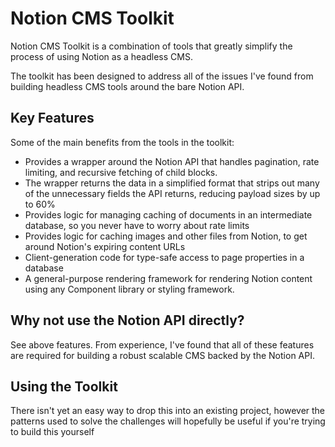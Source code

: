 # Notion CMS Toolkit
Notion CMS Toolkit is a combination of tools that greatly simplify the process of using Notion as a headless CMS.

The toolkit has been designed to address all of the issues I've found from building headless CMS tools around the bare Notion API.

## Key Features
Some of the main benefits from the tools in the toolkit:
* Provides a wrapper around the Notion API that handles pagination, rate limiting, and recursive fetching of child blocks. 
* The wrapper returns the data in a simplified format that strips out many of the unnecessary fields the  API returns, reducing payload sizes by up to 60%
* Provides logic for managing caching of documents in an intermediate database, so you never have to worry about rate limits
* Provides logic for caching images and other files from Notion, to get around Notion's expiring content URLs
* Client-generation code for type-safe access to page properties in a database
* A general-purpose rendering framework for rendering Notion content using any Component library or styling framework.

## Why not use the Notion API directly?
See above features. From experience, I've found that all of these features are required for building a robust scalable CMS backed by the Notion API.

## Using the Toolkit
There isn't yet an easy way to drop this into an existing project, however the patterns used to solve the challenges will hopefully be useful if you're trying to build this yourself 
